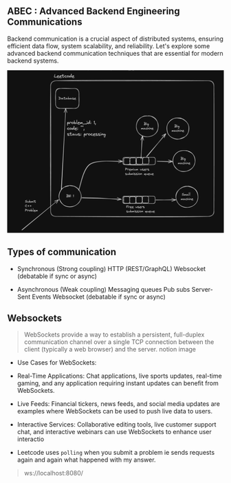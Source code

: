 ## ABEC : Advanced Backend Engineering Communications

Backend communication is a crucial aspect of distributed systems, ensuring efficient data flow, system scalability, and reliability. Let's explore some advanced backend communication techniques that are essential for modern backend systems.

![alt text](image.png)

## Types of communication
- Synchronous (Strong coupling)
HTTP (REST/GraphQL)
Websocket (debatable if sync or async)
 
- Asynchronous (Weak coupling)
Messaging queues
Pub subs
Server-Sent Events 
Websocket (debatable if sync or async)

## Websockets
> WebSockets provide a way to establish a persistent, full-duplex communication channel over a single TCP connection between the client (typically a web browser) and the server.
notion image
- Use Cases for WebSockets:
- Real-Time Applications: Chat applications, live sports updates, real-time gaming, and any application requiring instant updates can benefit from WebSockets.
- Live Feeds: Financial tickers, news feeds, and social media updates are examples where WebSockets can be used to push live data to users.
- Interactive Services: Collaborative editing tools, live customer support chat, and interactive webinars can use WebSockets to enhance user interactio


- Leetcode uses `polling` when you submit a problem ie sends requests again and again what happened with my answer.

> ws://localhost:8080/
